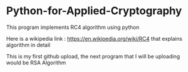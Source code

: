 # Python-for-Applied-Cryptography


This program implements RC4 algorithm using python


Here is a wikipedia link : https://en.wikipedia.org/wiki/RC4 that explains algorithm in detail


This is my first github upload, the next program that I will be uploading would be RSA Algorithm
